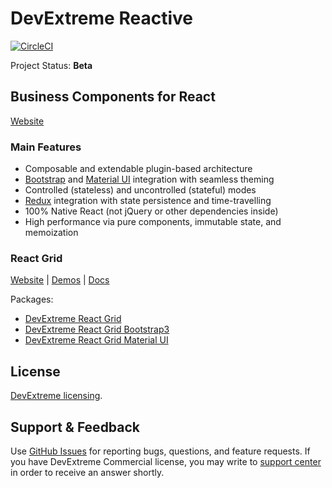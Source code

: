 # DevExtreme Reactive

[![CircleCI](https://img.shields.io/circleci/project/github/DevExpress/devextreme-reactive/master.svg)](https://circleci.com/gh/DevExpress/devextreme-reactive)

Project Status: **Beta**

## Business Components for React

[Website](https://devexpress.github.io/devextreme-reactive/react/)

### Main Features

- Composable and extendable plugin-based architecture
- [Bootstrap](https://github.com/react-bootstrap/react-bootstrap) and [Material UI](https://github.com/callemall/material-ui) integration with seamless theming
- Controlled (stateless) and uncontrolled (stateful) modes
- [Redux](https://github.com/reactjs/redux/) integration with state persistence and time-travelling
- 100% Native React (not jQuery or other dependencies inside)
- High performance via pure components, immutable state, and memoization


### React Grid

[Website](https://devexpress.github.io/devextreme-reactive/react/grid/)
|
[Demos](https://devexpress.github.io/devextreme-reactive/react/grid/demos/)
|
[Docs](https://devexpress.github.io/devextreme-reactive/react/grid/docs/)

Packages:

- [DevExtreme React Grid](packages/dx-react-grid/README.md)
- [DevExtreme React Grid Bootstrap3](packages/dx-react-grid-bootstrap3/README.md)
- [DevExtreme React Grid Material UI](packages/dx-react-grid-material-ui/README.md)

## License

[DevExtreme licensing](https://js.devexpress.com/licensing/).

## Support & Feedback

Use [GitHub Issues](https://github.com/DevExpress/devextreme-reactive/issues) for reporting bugs, questions, and feature requests. If you have DevExtreme Commercial license, you may write to [support center](https://www.devexpress.com/ask) in order to receive an answer shortly.
